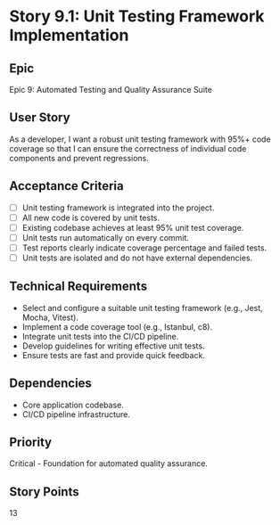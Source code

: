 # Story 9.1: Unit Testing Framework Implementation

## Epic

Epic 9: Automated Testing and Quality Assurance Suite

## User Story

As a developer, I want a robust unit testing framework with 95%+ code coverage so that I can ensure the correctness of individual code components and prevent regressions.

## Acceptance Criteria

- [ ] Unit testing framework is integrated into the project.
- [ ] All new code is covered by unit tests.
- [ ] Existing codebase achieves at least 95% unit test coverage.
- [ ] Unit tests run automatically on every commit.
- [ ] Test reports clearly indicate coverage percentage and failed tests.
- [ ] Unit tests are isolated and do not have external dependencies.

## Technical Requirements

- Select and configure a suitable unit testing framework (e.g., Jest, Mocha, Vitest).
- Implement a code coverage tool (e.g., Istanbul, c8).
- Integrate unit tests into the CI/CD pipeline.
- Develop guidelines for writing effective unit tests.
- Ensure tests are fast and provide quick feedback.

## Dependencies

- Core application codebase.
- CI/CD pipeline infrastructure.

## Priority

Critical - Foundation for automated quality assurance.

## Story Points

13

